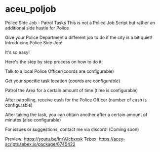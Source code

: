 # aceu_poljob
Police Side Job - Patrol Tasks
This is not a Police Job Script but rather an additional side hustle for Police

Give your Police Department a different job to do if the city is a bit quiet! Introducing Police Side Job!

It's so easy!

Here's the step by step process on how to do it:

Talk to a local Police Officer(coords are configurable)

Get your specific task location (coords are configurable)

Patrol the Area for a certain amount of time (time is configurable)

After patrolling, receive cash for the Police Officer (number of cash is configurable)


After taking the task, you can obtain another after a certain amount of minutes (also configurable)

For issues or suggestions, contact me via discord! (Coming soon)

Preview: https://youtu.be/InrVJcbxxxk
Tebex: https://acey-scripts.tebex.io/package/6745422
